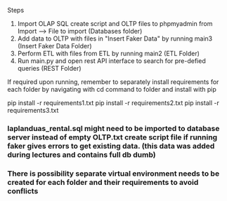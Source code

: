 Steps
1. Import OLAP SQL create script and OLTP files to phpmyadmin from Import --> File to import (Databases folder)
2. Add data to OLTP with files in "Insert Faker Data" by running main3 (Insert Faker Data Folder)
3. Perform ETL with files from ETL by running main2 (ETL Folder)
4. Run main.py and open rest API interface to search for pre-defied queries (REST Folder)


If required upon running, remember to separately install requirements for each folder
by navigating with cd command to folder and install with pip

pip install -r requirements1.txt
pip install -r requirements2.txt
pip install -r requirements3.txt

### laplanduas_rental.sql might need to be imported to database server instead  of empty OLTP.txt create script file if running faker gives errors to get existing data. (this data was added during lectures and contains full db dumb) 
### There is possibility separate virtual environment needs to be created for each folder and their requirements to avoid conflicts
